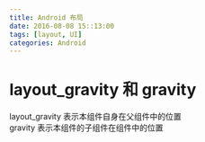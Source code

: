```yaml
---
title: Android 布局
date: 2016-08-08 15::13:00
tags: [layout, UI]
categories: Android
---
```


# layout_gravity 和 gravity
layout_gravity 表示本组件自身在父组件中的位置             
gravity        表示本组件的子组件在组件中的位置



